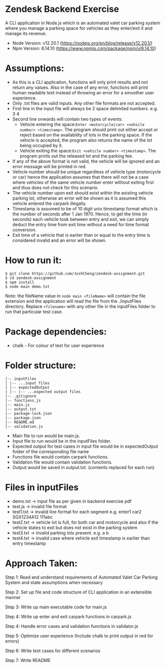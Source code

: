# Zendesk Backend Exercise
A CLI application in Node.js which is an automated valet car parking system where you manage a parking space for vehicles as they enter/exit it and manage its revenue.

- Node Version: v12.20.1 (https://nodejs.org/en/blog/release/v12.20.1/)
- Npm Version: 6.14.10 (https://www.npmjs.com/package/npm/v/6.14.10)

# Assumptions:
- As this is a CLI application, functions will only print results and not return any values. Also in the case of any error, functions will print human readable text instead of throwing an error for a smoother user experience.
- Only .txt files are valid inputs. Any other file formats are not accepted.
- First line in the input file will always be 2 space delimited numbers. e.g. 3 4
- Second line onwards will contain two types of events:
    - Vehicle entering the space: ​```Enter <motorcycle|car> <vehicle number> <timestamp>```​. The program should print out either ​accept or ​reject based on the availability of lots in the parking space. If the vehicle is accepted, the program also returns the name of the lot being occupied by it.
    - Vehicle exiting the space: ​```Exit <vehicle number> <timestamp>​```. The program prints out the released lot and the parking fee.
- If any of the above format is not valid, the vehicle will be ignored and an error message will be printed in red.
- Vehicle number should be unique regardless of vehicle type (motorcycle or car) hence the application assumes that there will not be a case where vehicles of the same vehicle number enter without exiting first and thus does not check for this scenario.
- The vehicle number upon exit should exist within the existing vehicle parking lot, otherwise an error will be shown as it is assumed this vehicle entered the carpark illegally.
- Timestamp is assumed to be of 10 digit unix timestamp format which is the number of seconds after 1 Jan 1970. Hence, to get the time (in seconds) each vehicle took between entry and exit, we can simply deduct the entry time from exit time without a need for time format conversion.
- Exit time of a vehicle that is earlier than or equal to the entry time is considered invalid and an error will be shown.

# How to run it:
```
$ git clone https://github.com/JoshCheng/zendesk-assignment.git
$ cd zendesk-assignment
$ npm install
$ node main demo.txt
```

Note: the fileName value in ```node main <fileName>``` will contain the file extension and the application will read the file from the ./inputFiles directory. Replace ```<filename>``` with any other file in the inputFiles folder to run that particular test case.

# Package dependencies:
- chalk - For colour of text for user experience

# Folder structure:
```
|-- inputFiles
| |-- ...input files
| |-- expectedOutput
| |-- |-- ...expected output files
|-- .gitignore
|-- functions.js
|-- main.js
|-- output.txt
|-- package-lock.json
|-- package.json
|-- README.md
|-- validation.js
```
- Main file to run would be main.js.
- Input file to run would be in the inputFiles folder.
- Expected output for test cases in input file would be in expectedOutput folder of the corresponding file name
- Functions file would contain carpark functions.
- Validation file would contain validation functions.
- Output would be saved in output.txt. (contents replaced for each run)

# Files in inputFiles
- demo.txt -> input file as per given in backend exercise pdf
- test.js -> invalid file format
- test1.txt -> invalid line format for each segment e.g. enter1 car2 SGX1234A12 111abc
- test2.txt -> vehicle lot is full, for both car and motorcycle and also if the vehicle states to exit but does not exist in the parking system
- test3.txt -> invalid parking lots present. e.g. a b
- test4.txt -> invalid case where vehicle exit timestamp is earlier than entry timestamp

# Approach Taken:
Step 1: Read and understand requirements of Automated Valet Car Parking System and state assumptions when necessary

Step 2: Set up file and code structure of CLI application in an extensible manner

Step 3: Write up main executable code for main.js

Step 4: Write up enter and exit carpark functions in carpark.js

Step 4: Handle error cases and validation functions in validator.js

Step 5: Optimize user experience (Include chalk to print output in red for errors)

Step 6: Write test cases for different scenarios

Step 7: Write README
